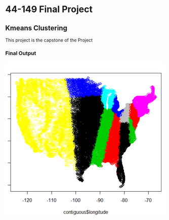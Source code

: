 # 44-149 Final Project
## Kmeans Clustering

This project is the capstone of the Project 

###  Final Output
![final output](Capture.png)
